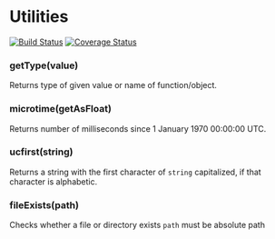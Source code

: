 # Utilities
[![Build Status](https://travis-ci.org/ponury-kostek/utils.svg)](https://travis-ci.org/ponury-kostek/utils)
[![Coverage Status](https://coveralls.io/repos/ponury-kostek/utils/badge.svg?branch=master&service=github)](https://coveralls.io/github/ponury-kostek/utils?branch=master)
### getType(value)
Returns type of given value or name of function/object.
### microtime(getAsFloat)
Returns number of milliseconds since 1 January 1970 00:00:00 UTC.
### ucfirst(string)
Returns a string with the first character of ```string``` capitalized, if that character is alphabetic.
### fileExists(path)
Checks whether a file or directory exists
```path``` must be absolute path